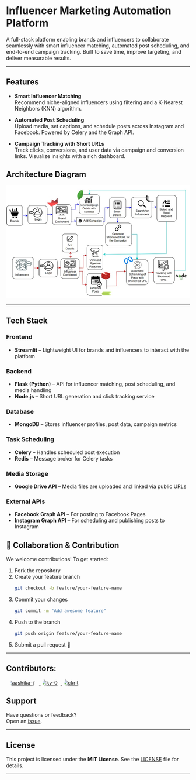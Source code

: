 # Influencer Marketing Automation Platform

A full-stack platform enabling brands and influencers to collaborate seamlessly with smart influencer matching, automated post scheduling, and end-to-end campaign tracking. Built to save time, improve targeting, and deliver measurable results.

---

## Features

- **Smart Influencer Matching**  
  Recommend niche-aligned influencers using filtering and a K-Nearest Neighbors (KNN) algorithm.

- **Automated Post Scheduling**  
  Upload media, set captions, and schedule posts across Instagram and Facebook. Powered by Celery and the Graph API.

- **Campaign Tracking with Short URLs**  
  Track clicks, conversions, and user data via campaign and conversion links. Visualize insights with a rich dashboard.

## Architecture Diagram
<p align="center">
  <img src="Screenshots/architecture.jpg" alt="Architecture Diagram" width="600"/>
</p>

---
## Tech Stack

###  Frontend
- **Streamlit** – Lightweight UI for brands and influencers to interact with the platform

###  Backend
- **Flask (Python)** – API for influencer matching, post scheduling, and media handling  
- **Node.js** – Short URL generation and click tracking service

###  Database
- **MongoDB** – Stores influencer profiles, post data, campaign metrics

###  Task Scheduling
- **Celery** – Handles scheduled post execution
- **Redis** – Message broker for Celery tasks

###  Media Storage
- **Google Drive API** – Media files are uploaded and linked via public URLs

### External APIs
- **Facebook Graph API** – For posting to Facebook Pages
- **Instagram Graph API** – For scheduling and publishing posts to Instagram


## 🤝 Collaboration & Contribution

We welcome contributions! To get started:

1. Fork the repository  
2. Create your feature branch  
   ```bash
   git checkout -b feature/your-feature-name
   ```
3. Commit your changes  
   ```bash
   git commit -m "Add awesome feature"
   ```
4. Push to the branch  
   ```bash
   git push origin feature/your-feature-name
   ```
5. Submit a pull request 🚀

---

## Contributors:
 
<a href="https://github.com/Rithikakalaimani">
  <img src="https://avatars.githubusercontent.com/aashika-j18?v=4" width="100px" height="100px" style="clip-path: circle(50%); -webkit-clip-path: circle(50%);" alt="aashika-j18" />
</a>
<a href="https://github.com/kv-06">
  <img src="https://avatars.githubusercontent.com/kv-06?v=4" width="100px" height="100px" style="clip-path: circle(50%); -webkit-clip-path: circle(50%);" alt="kv-06" />
</a>
<a href="https://github.com/ckritk">
  <img src="https://avatars.githubusercontent.com/ckritk?v=4" width="100px" height="100px" style="clip-path: circle(50%); -webkit-clip-path: circle(50%);" alt="ckritk" />
</a>


## Support

Have questions or feedback?  
Open an [issue](https://github.com/ckritk/influencer-platform/issues).

---

## License

This project is licensed under the **MIT License**. See the [LICENSE](LICENSE) file for details.

---
